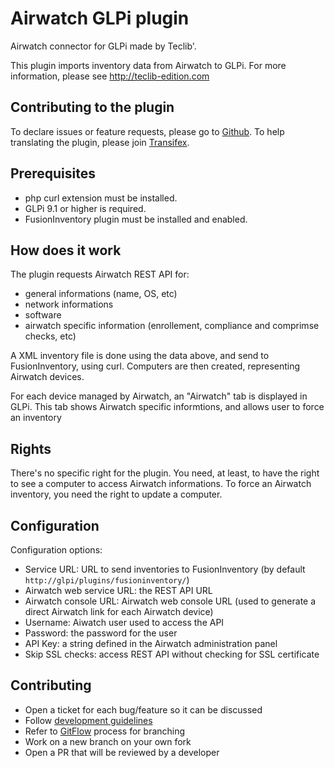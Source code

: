 # Airwatch GLPi plugin

Airwatch connector for GLPi made by Teclib'.

This plugin imports inventory data from Airwatch to GLPi.
For more information, please see http://teclib-edition.com

## Contributing to the plugin

To declare issues or feature requests, please go to [Github](https://github.com/pluginsGLPI/airwatch).
To help translating the plugin, please join  [Transifex](http://transifex.com).

## Prerequisites

* php curl extension must be installed.
* GLPi 9.1 or higher is required.
* FusionInventory plugin must be installed and enabled.

## How does it work

The plugin requests Airwatch REST API for:

* general informations (name, OS, etc)
* network informations
* software
* airwatch specific information (enrollement, compliance and comprimse checks, etc)

A XML inventory file is done using the data above, and send to FusionInventory, using curl.
Computers are then created, representing Airwatch devices.

For each device managed by Airwatch, an "Airwatch" tab is displayed in GLPi. This tab shows Airwatch specific informtions, and allows user to force an inventory

## Rights

There's no specific right for the plugin.
You need, at least, to have the right to see a computer to access Airwatch informations.
To force an Airwatch inventory, you need the right to update a computer.

## Configuration

Configuration options:

* Service URL: URL to send inventories to FusionInventory (by default `http://glpi/plugins/fusioninventory/`)
* Airwatch web service URL: the REST API URL
* Airwatch console URL: Airwatch web console URL (used to generate a direct Airwatch link for each Airwatch device)
* Username: Aiwatch user used to access the API
* Password: the password for the user
* API Key: a string defined in the Airwatch administration panel
* Skip SSL checks: access REST API without checking for SSL certificate

## Contributing

* Open a ticket for each bug/feature so it can be discussed
* Follow [development guidelines](http://glpi-developer-documentation.readthedocs.io/en/latest/plugins/index.html)
* Refer to [GitFlow](http://git-flow.readthedocs.io/) process for branching
* Work on a new branch on your own fork
* Open a PR that will be reviewed by a developer
